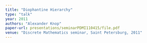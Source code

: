 ```yaml
---
title: "Diophantine Hierarchy"
type: "talk"
year: 2011
authors: "Alexander Knop"
paper-url: presentations/seminarPDMI110415/file.pdf
venue: "Discrete Mathematics seminar, Saint Petersburg, 2011"
---
```

